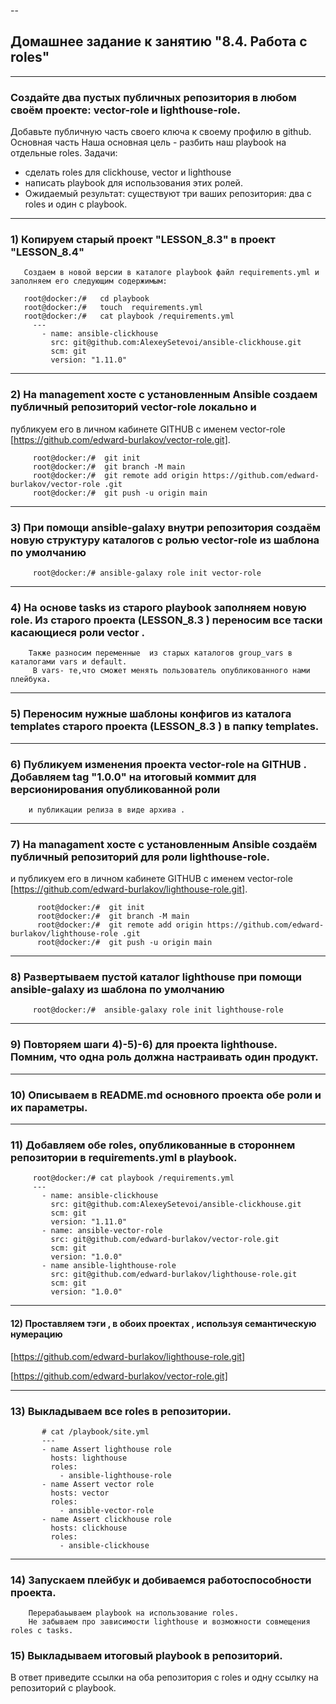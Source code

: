 --
## Домашнее задание к занятию "8.4. Работа с roles"

----
### Создайте два пустых публичных репозитория в любом своём проекте: vector-role и lighthouse-role.
Добавьте публичную часть своего ключа к своему профилю в github.
Основная часть
Наша основная цель - разбить наш playbook на отдельные roles. 
Задачи: 
 - сделать roles для clickhouse, vector и lighthouse 
 - написать playbook для использования этих ролей. 
 - Ожидаемый результат: существуют три ваших репозитория: два с roles и один с playbook.

---
### 1) Копируем  старый проект "LESSON_8.3" в проект "LESSON_8.4" 
       Создаем в новой версии в каталоге playbook файл requirements.yml и заполняем его следующим содержимым:

       root@docker:/#   cd playbook
       root@docker:/#   touch  requirements.yml 
       root@docker:/#   cat playbook /requirements.yml
         ---
           - name: ansible-clickhouse 
             src: git@github.com:AlexeySetevoi/ansible-clickhouse.git
             scm: git
             version: "1.11.0"

---
### 2) На management хосте  с установленным Ansible cоздаем  публичный репозиторий vector-role локально и
публикуем его  в личном кабинете GITHUB с именем vector-role  [https://github.com/edward-burlakov/vector-role.git].
         
         root@docker:/#  git init
         root@docker:/#  git branch -M main
         root@docker:/#  git remote add origin https://github.com/edward-burlakov/vector-role .git
         root@docker:/#  git push -u origin main
--- 
### 3) При помощи ansible-galaxy внутри репозитория создаём новую структуру каталогов с ролью vector-role  из шаблона  по умолчанию

         root@docker:/# ansible-galaxy role init vector-role
---
### 4) На основе tasks из старого playbook заполняем  новую role. Из старого проекта (LESSON_8.3 ) переносим все таски касающиеся роли vector .
        Также разносим переменные  из старых каталогов group_vars в  каталогами vars и default. 
         В vars- те,что сможет менять пользователь опубликованного нами плейбука.
---
### 5) Переносим нужные шаблоны конфигов  из каталога templates старого проекта (LESSON_8.3 )  в  папку templates.

---
###  6) Публикуем изменения проекта vector-role на GITHUB . Добавляем  tag "1.0.0"  на итоговый коммит для версионирования  опубликованной роли
        и публикации релиза в виде архива .

---
### 7) На managament хосте  с установленным Ansible  создаём публичный репозиторий для роли  lighthouse-role.
и  публикуем его  в личном кабинете GITHUB с именем vector-role  [https://github.com/edward-burlakov/lighthouse-role.git].  

          root@docker:/#  git init
          root@docker:/#  git branch -M main
          root@docker:/#  git remote add origin https://github.com/edward-burlakov/lighthouse-role .git
          root@docker:/#  git push -u origin main
          
--- 
### 8)   Развертываем пустой каталог  lighthouse  при помощи ansible-galaxy из шаблона  по умолчанию
       
         root@docker:/#  ansible-galaxy role init lighthouse-role
---
### 9)  Повторяем шаги 4)-5)-6) для  проекта lighthouse.  Помним, что одна роль должна настраивать один продукт. 

---
### 10) Описываем в README.md  основного проекта обе роли и их параметры.

---
### 11) Добавляем обе roles, опубликованные  в стороннем репозитории  в requirements.yml в playbook.

         root@docker:/# cat playbook /requirements.yml
         ---
           - name: ansible-clickhouse 
             src: git@github.com:AlexeySetevoi/ansible-clickhouse.git
             scm: git
             version: "1.11.0"
           - name: ansible-vector-role
             src: git@github.com/edward-burlakov/vector-role.git
             scm: git
             version: "1.0.0"
           - name ansible-lighthouse-role           
             src: git@github.com/edward-burlakov/lighthouse-role.git
             scm: git
             version: "1.0.0"

---
#### 12) Проставляем тэги , в обоих проектах , используя семантическую нумерацию  

[https://github.com/edward-burlakov/lighthouse-role.git]

[https://github.com/edward-burlakov/vector-role.git]

---
### 13) Выкладываем все roles в репозитории. 

           # cat /playbook/site.yml
           ---
           - name Assert lighthouse role
             hosts: lighthouse
             roles:
               - ansible-lighthouse-role 
           - name Assert vector role
             hosts: vector
             roles:
               - ansible-vector-role
           - name Assert clickhouse role
             hosts: clickhouse
             roles:
               - ansible-clickhouse

---
### 14) Запускаем плейбук и добиваемся работоспособности проекта.  
        Перерабаьываем playbook на использование roles. 
        Не забываем про зависимости lighthouse и возможности совмещения roles с tasks.


### 15) Выкладываем итоговый playbook в репозиторий.

В ответ приведите ссылки на оба репозитория с roles и одну ссылку на репозиторий с playbook.